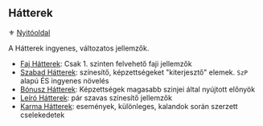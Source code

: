 ## Hátterek

<!-- tag: hatter__fortely -->

⚜️ [Nyitóoldal](start.md)

A Hátterek ingyenes, változatos jellemzők.

- [Faj Hátterek](041_faj_hatterek.md): Csak 1. szinten felvehető faji jellemzők
- [Szabad Hátterek](042_szabad_hatterek.md): színesítő, képzettségeket "kiterjesztő" elemek. `SzP` alapú ÉS ingyenes növelés
- [Bónusz Hátterek](043_bonusz_hatterek.md): Képzettségek magasabb szinjei által nyújtott előnyök
- [Leíró Hátterek](044_leiro_hatterek.md): pár szavas színesítő jellemzők
- [Karma Hátterek](045_karma_hatterek.md): események, különleges, kalandok során szerzett cselekedetek

